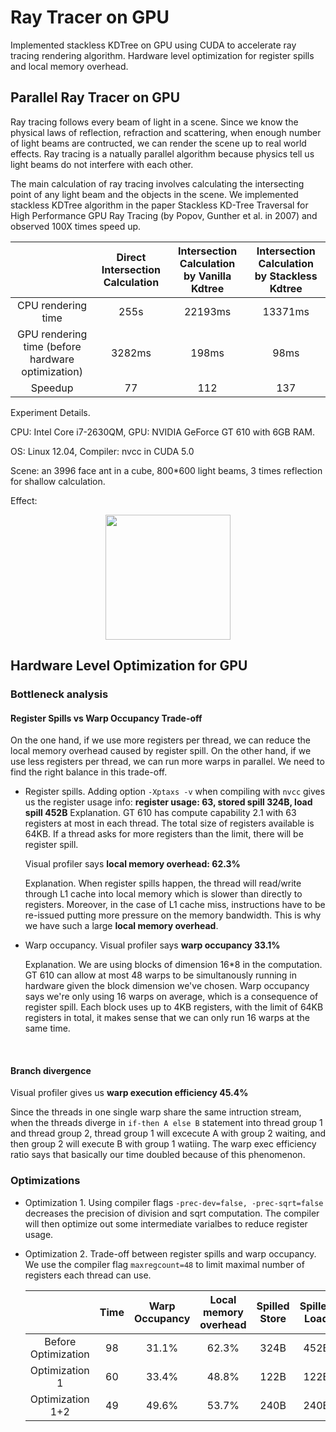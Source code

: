 # Ray Tracer on GPU
Implemented stackless KDTree on GPU using CUDA to accelerate ray tracing rendering algorithm. Hardware level optimization for register spills and local memory overhead. 

## Parallel Ray Tracer on GPU

Ray tracing follows every beam of light in a scene. Since we know the physical laws of reflection, refraction and scattering, when enough number of light beams are contructed, we can render the scene up to real world effects. Ray tracing is a natually parallel algorithm because physics tell us light beams do not interfere with each other.

The main calculation of ray tracing involves calculating the intersecting point of any light beam and the objects in the scene. We implemented stackless KDTree algorithm in the paper Stackless KD-Tree Traversal for High Performance GPU Ray Tracing (by Popov, Gunther et al. in 2007) and observed  100X times speed up.

|                                          | Direct Intersection Calculation | Intersection Calculation by Vanilla Kdtree | Intersection  Calculation by Stackless Kdtree |
| :--------------------------------------: | :-----------------------------: | :--------------------------------------: | :--------------------------------------: |
|            CPU rendering time            |              255s               |                 22193ms                  |                 13371ms                  |
| GPU rendering time (before hardware optimization) |             3282ms              |                  198ms                   |                   98ms                   |
|                 Speedup                  |               77                |                   112                    |                   137                    |

Experiment Details. 

CPU: Intel Core i7-2630QM, GPU: NVIDIA GeForce GT 610 with 6GB RAM. 

OS: Linux 12.04, Compiler: nvcc in CUDA 5.0

Scene: an 3996 face ant in a cube, 800*600 light beams, 3 times reflection for shallow calculation. 

Effect:  

<p align="center">
  <img src="https://github.com/jasonge27/RayTracingCUDA/blob/master/scene/renderedAnt.png" width="200"/>
</p>

## Hardware Level Optimization for GPU

### Bottleneck analysis

#### Register Spills vs Warp Occupancy Trade-off

On the one hand, if we use more registers per thread, we can reduce the local memory overhead caused by register spill. On the other hand, if we use less registers per thread, we can run more warps in parallel. We need to find the right balance in this trade-off.

- Register spills. Adding option `-Xptaxs -v` when compiling with `nvcc` gives us the register usage info:  **register usage: 63, stored spill 324B, load spill 452B** Explanation. GT 610 has compute capability 2.1 with 63 registers at most in each thread. The total size of registers available is 64KB. If a thread asks for more registers than the limit, there will be register spill.

  Visual profiler says **local memory overhead: 62.3%**

  Explanation. When register spills happen, the thread will read/write through L1 cache into local memory which is slower than directly to registers. Moreover, in the case of L1 cache miss, instructions have to be re-issued putting more pressure on the memory bandwidth. This is why we have such a large **local memory overhead**.

- Warp occupancy.  Visual profiler says **warp occupancy 33.1%** 

  Explanation. We are using blocks of dimension 16*8 in the computation. GT 610 can allow at most 48 warps to be simultanously running in hardware given the block dimension we've chosen. Warp occupancy says we're only using 16 warps on average, which is a consequence of register spill. Each block uses up to 4KB registers, with the limit of 64KB registers in total, it makes sense that we can only run 16 warps at the same time. 

  ​

#### Branch divergence

Visual profiler gives us **warp execution efficiency 45.4%**

Since the threads in one single warp share the same intruction stream, when the threads diverge in `if-then A else B` statement into thread group 1 and thread group 2, thread group 1 will excecute A with group 2 waiting, and then group 2 will execute B with group 1 watiing. The warp exec efficiency ratio says that basically our time doubled because of this phenomenon.

### Optimizations

- Optimization 1. Using compiler flags `-prec-dev=false, -prec-sqrt=false` decreases the precision of division and sqrt computation. The compiler will then optimize out some intermediate varialbes to reduce register usage.

- Optimization 2. Trade-off between register spills and warp occupancy. We use the compiler flag `maxregcount=48` to limit maximal number of registers each thread can use. 

  |                     | Time | Warp Occupancy | Local memory overhead | Spilled Store | Spilled Load |
  | :-----------------: | :--: | :------------: | :-------------------: | :-----------: | :----------: |
  | Before Optimization |  98  |     31.1%      |         62.3%         |     324B      |     452B     |
  |   Optimization 1    |  60  |     33.4%      |         48.8%         |     122B      |     122B     |
  |  Optimization 1+2   |  49  |     49.6%      |         53.7%         |     240B      |     240B     |

  ​

